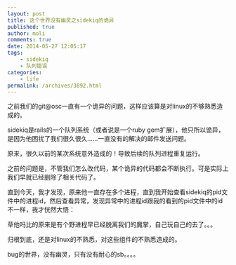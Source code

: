 ```yaml
---
layout: post
title: 这个世界没有幽灵之sidekiq的诡异
published: true
author: moli
comments: true
date: 2014-05-27 12:05:17
tags:
    - sidekiq
    - 队列错误
categories:
    - life
permalink: /archives/3892.html
---
```

之前我们的git@osc一直有一个诡异的问题，这样应该算是对linux的不够熟悉造成的。

sidekiq是rails的一个队列系统（或者说是一个ruby gem扩展），他只所以诡异，是因为他困扰了我们很久很久……一直没有的解决的邮件发送问题。

原来，很久以前的某次系统意外造成的！导致后续的队列进程重复运行。

之前的问题是，不管我们怎么改代码，某个诡异的代码都会不断执行。可是实际上我们早就已经删除了相关代码了。

直到今天，我才发现，原来他一直存在多个进程，直到我开始查看sidekiq的pid文件中的进程id，然后查看异常，发现异常中的进程id跟我的看到的pid文件中的id不一样，我才恍然大悟：

草他吗比的原来是有个野进程早已经脱离我们的魔掌，自己玩自己的去了。。。

归根到底，还是对linux的不熟悉，对这些组件的不熟悉造成的。

bug的世界，没有幽灵，只有没有耐心的sb。。。。